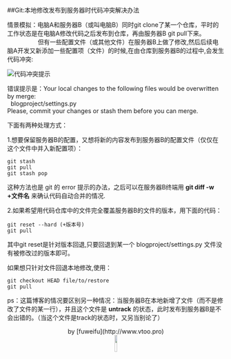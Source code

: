 ##Git:本地修改发布到服务器时代码冲突解决办法

情景模拟：电脑A和服务器B（或叫电脑B）同时git clone了某一个仓库，平时的工作状态是在电脑A修改代码之后发布到仓库，再由服务器B git pull下来。  
&nbsp;&nbsp;&nbsp;&nbsp;&nbsp;&nbsp;&nbsp;&nbsp;&nbsp;&nbsp;&nbsp;&nbsp;&nbsp;&nbsp;&nbsp;&nbsp;&nbsp;&nbsp;但有一些配置文件（或其他文件）在服务器B上做了修改,然后后续电脑A开发又新添加一些配置项（文件）的时候,在由仓库到服务器B的过程中,会发生代码冲突:
		  
![代码冲突提示](http://pdcknxeeg.bkt.clouddn.com/%E4%BB%A3%E7%A0%81%E5%86%B2%E7%AA%81.png)

错误提示是：Your local changes to the following files would be overwritten by merge:  
&nbsp;&nbsp;blogproject/settings.py  
Please, commit your changes or stash them before you can merge.

下面有两种处理方式：  

1.想要保留服务器B的配置，又想将新的内容发布到服务器B的配置文件（仅仅在这个文件中并入新配置项）： 

```
git stash   
git pull  
git stash pop
```
这种方法也是 git 的 error 提示的办法，之后可以在服务器B终端用 **git diff -w +文件名** 来确认代码自动合并的情况.

2.如果希望用代码仓库中的文件完全覆盖服务器B的文件的版本，用下面的代码：

```
git reset --hard (+版本号)
git pull
```
其中git reset是针对版本回退,只要回退到某一个 blogproject/settings.py 文件没有被修改过的版本即可。

如果想只针对文件回退本地修改,使用：

```
git checkout HEAD file/to/restore
git pull
```


ps：这篇博客的情况要区别另一种情况：当服务器B在本地新增了文件（而不是修改了文件的某一行），并且这个文件是 **untrack** 的状态，此时发布到服务器B是不会出错的。（当这个文件是track的状态时，又另当别论了）

<center>
by [fuweifu](http://www.vtoo.pro)  
<center>
<center>
<img src="http://pdcknxeeg.bkt.clouddn.com/baiyuechu.jpeg" width="10%" height="10%" />
</center>